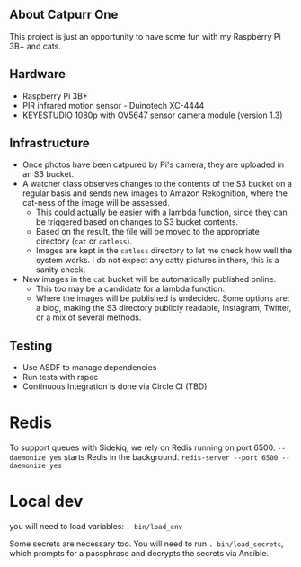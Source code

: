 ## About Catpurr One
This project is just an opportunity to have some fun with my Raspberry Pi 3B+ and cats. 

## Hardware
* Raspberry Pi 3B+
* PIR infrared motion sensor - Duinotech XC-4444
* KEYESTUDIO 1080p with OV5647 sensor camera module (version 1.3)

## Infrastructure
* Once photos have been catpured by Pi's camera, they are uploaded in an S3 bucket. 
* A watcher class observes changes to the contents of the S3 bucket on a regular basis and sends new images to Amazon Rekognition, where the cat-ness of the image will be assessed. 
  * This could actually be easier with a lambda function, since they can be triggered based on changes to S3 bucket contents. 
  * Based on the result, the file will be moved to the appropriate directory (`cat` or `catless`). 
  * Images are kept in the `catless` directory to let me check how well the system works. I do not expect any catty pictures in there, this is a sanity check. 
* New images in the `cat` bucket will be automatically published online. 
  * This too may be a candidate for a lambda function. 
  * Where the images will be published is undecided. Some options are: a blog, making the S3 directory publicly readable, Instagram, Twitter, or a mix of several methods. 

## Testing
* Use ASDF to manage dependencies
* Run tests with rspec
* Continuous Integration is done via Circle CI (TBD)

# Redis
To support queues with Sidekiq, we rely on Redis running on port 6500. `--daemonize yes` starts Redis in the background. 
`redis-server --port 6500 --daemonize yes`

# Local dev
you will need to load variables: 
`. bin/load_env`

Some secrets are necessary too. You will need to run `. bin/load_secrets`, which prompts for a passphrase and decrypts the secrets via Ansible. 